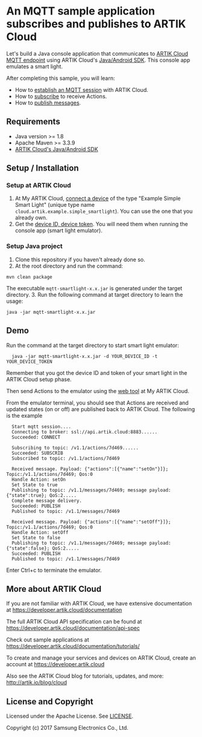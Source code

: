 # An MQTT sample application subscribes and publishes to ARTIK Cloud

Let's build a Java console application that communicates to [ARTIK Cloud MQTT endpoint](https://developer.artik.cloud/documentation/data-management/mqtt.html) using ARTIK Cloud's [Java/Android SDK](https://github.com/artikcloud/artikcloud-java). This console app emulates a smart light.

After completing this sample, you will learn:

- How to [establish an MQTT session](https://developer.artik.cloud/documentation/data-management/mqtt.html#establish-an-mqtt-session) with ARTIK Cloud.
- How to [subscribe](https://developer.artik.cloud/documentation/data-management/mqtt.html#subscribe-to-receive-actions) to receive Actions.
- How to [publish messages](https://developer.artik.cloud/documentation/data-management/mqtt.html#publish-data-only-messages).

## Requirements
- Java version >= 1.8
- Apache Maven >= 3.3.9
- [ARTIK Cloud's Java/Android SDK](https://github.com/artikcloud/artikcloud-java)

## Setup / Installation

### Setup at ARTIK Cloud

 1. At My ARTIK Cloud, [connect a device](https://my.artik.cloud/new_device/cloud.artik.example.simple_smartlight) of the type "Example Simple Smart Light" (unique type name `cloud.artik.example.simple_smartlight`). You can use the one that you already own.
 2. Get the [device ID, device token](https://developer.artik.cloud/documentation/tools/web-tools.html#managing-a-device-token). You will need them when running the console app (smart light emulator). 
 
### Setup Java project

 1. Clone this repository if you haven't already done so.
 2. At the root directory and run the command:
  ~~~shell
  mvn clean package
  ~~~
  The executable `mqtt-smartlight-x.x.jar` is generated under the target directory. 
 3. Run the following command at target directory to learn the usage:
  ~~~shell
  java -jar mqtt-smartlight-x.x.jar
  ~~~

## Demo

Run the command at the target directory to start smart light emulator: 
~~~shell
  java -jar mqtt-smartlight-x.x.jar -d YOUR_DEVICE_ID -t YOUR_DEVICE_TOKEN
~~~

Remember that you got the device ID and token of your smart light in the ARTIK Cloud setup phase.

Then send Actions to the emulator using the [web tool](https://developer.artik.cloud/documentation/tutorials/an-iot-remote-control.html#test-the-light) at My ARTIK Cloud.

From the emulator terminal, you should see that Actions are received and updated states (on or off) are published back to ARTIK Cloud. The following is the example
~~~shell
  Start mqtt session....
  Connecting to broker: ssl://api.artik.cloud:8883......
  Succeeded: CONNECT

  Subscribing to topic: /v1.1/actions/7d469......
  Succeeded: SUBSCRIB
  Subscribed to topic: /v1.1/actions/7d469

  Received message. Payload: {"actions":[{"name":"setOn"}]}; Topic:/v1.1/actions/7d469; Qos:0
  Handle Action: setOn
  Set State to true
  Publishing to topic: /v1.1/messages/7d469; message payload: {"state":true}; QoS:2.....
  Complete message delivery.
  Succeeded: PUBLISH
  Published to topic: /v1.1/messages/7d469

  Received message. Payload: {"actions":[{"name":"setOff"}]}; Topic:/v1.1/actions/7d469; Qos:0
  Handle Action: setOff
  Set State to false
  Publishing to topic: /v1.1/messages/7d469; message payload: {"state":false}; QoS:2.....
  Succeeded: PUBLISH
  Published to topic: /v1.1/messages/7d469
~~~

Enter Ctrl+c to terminate the emulator.

## More about ARTIK Cloud

If you are not familiar with ARTIK Cloud, we have extensive documentation at https://developer.artik.cloud/documentation

The full ARTIK Cloud API specification can be found at https://developer.artik.cloud/documentation/api-spec

Check out sample applications at https://developer.artik.cloud/documentation/tutorials/

To create and manage your services and devices on ARTIK Cloud, create an account at https://developer.artik.cloud

Also see the ARTIK Cloud blog for tutorials, updates, and more: http://artik.io/blog/cloud

## License and Copyright

Licensed under the Apache License. See [LICENSE](LICENSE).

Copyright (c) 2017 Samsung Electronics Co., Ltd.
